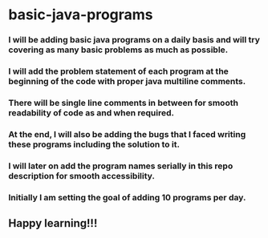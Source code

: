 # basic-java-programs

 ### I will be adding basic java programs on a daily basis and will try covering as many basic problems as much as possible.
 ### I will add the problem statement of each program at the beginning of the code with proper java multiline comments.
 ### There will be single line comments in between for smooth readability of code as and when required.
 ### At the end, I will also be adding the bugs that I faced writing these programs including the solution to it.
 ### I will later on add the program names serially in this repo description for smooth accessibility.
 ### Initially I am setting the goal of adding 10 programs per day.

## Happy learning!!!
